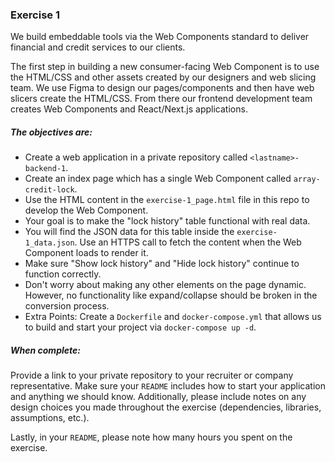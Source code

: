 ### Exercise 1

We build embeddable tools via the Web Components standard to deliver financial and credit services to our clients.

The first step in building a new consumer-facing Web Component is to use the HTML/CSS and other assets created by our designers and web slicing team. We use Figma to design our pages/components and then have web slicers create the HTML/CSS. From there our frontend development team creates Web Components and React/Next.js applications.

##### The objectives are:

- Create a web application in a private repository called `<lastname>-backend-1`.
- Create an index page which has a single Web Component called `array-credit-lock`.
- Use the HTML content in the `exercise-1_page.html` file in this repo to develop the Web Component.
- Your goal is to make the "lock history" table functional with real data.
- You will find the JSON data for this table inside the `exercise-1_data.json`. Use an HTTPS call to fetch the content when the Web Component loads to render it. 
- Make sure "Show lock history" and "Hide lock history" continue to function correctly.
- Don't worry about making any other elements on the page dynamic. However, no functionality like expand/collapse should be broken in the conversion process.
- Extra Points: Create a `Dockerfile` and `docker-compose.yml` that allows us to build and start your project via `docker-compose up -d`. 

##### When complete:

Provide a link to your private repository to your recruiter or company representative. Make sure your `README` includes how to start your application and anything we should know. Additionally, please include notes on any design choices you made throughout the exercise (dependencies, libraries, assumptions, etc.).

Lastly, in your `README`, please note how many hours you spent on the exercise.